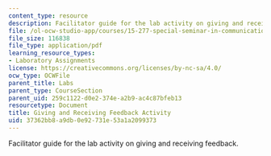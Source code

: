 ```yaml
---
content_type: resource
description: Facilitator guide for the lab activity on giving and receiving feedback.
file: /ol-ocw-studio-app/courses/15-277-special-seminar-in-communications-leadership-and-personal-effectiveness-coaching-fall-2008/37362bb8a9db0e92731e53a1a2099373_guide_02.pdf
file_size: 116838
file_type: application/pdf
learning_resource_types:
- Laboratory Assignments
license: https://creativecommons.org/licenses/by-nc-sa/4.0/
ocw_type: OCWFile
parent_title: Labs
parent_type: CourseSection
parent_uid: 259c1122-d0e2-374e-a2b9-ac4c87bfeb13
resourcetype: Document
title: Giving and Receiving Feedback Activity
uid: 37362bb8-a9db-0e92-731e-53a1a2099373
---
```

Facilitator guide for the lab activity on giving and receiving feedback.